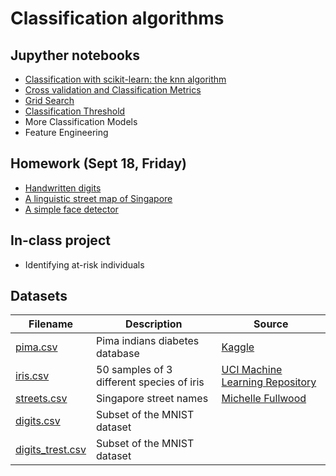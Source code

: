# Classification algorithms

## Jupyther notebooks

- [Classification with scikit-learn: the knn algorithm](https://nbviewer.jupyter.org/github/um-perez-alvaro/Data-Science-Practice/blob/master/Classification/Part%20I.ipynb)
- [Cross validation and Classification Metrics](https://nbviewer.jupyter.org/github/um-perez-alvaro/Data-Science-Practice/blob/master/Classification/Part%202%20-%20Classification%20Metrics%20and%20Cross%20Validation.ipynb)
- [Grid Search](https://nbviewer.jupyter.org/github/um-perez-alvaro/Data-Science-Practice/blob/master/Classification/Part%20III.%20Grid%20Search.ipynb)
- [Classification Threshold](https://nbviewer.jupyter.org/github/um-perez-alvaro/Data-Science-Practice/blob/master/Classification/Classification%20Algorithms.%20Part%20IV.ipynb)
- More Classification Models
- Feature Engineering 

## Homework (Sept 18, Friday)
- [Handwritten digits](https://nbviewer.jupyter.org/github/um-perez-alvaro/Data-Science-Practice/blob/master/Classification/Homework/Homework%201.ipynb)
- [A linguistic street map of Singapore](https://nbviewer.jupyter.org/github/um-perez-alvaro/Data-Science-Practice/blob/master/Classification/Homework/Homework%202.ipynb)
- [A simple face detector](https://nbviewer.jupyter.org/github/um-perez-alvaro/Data-Science-Practice/blob/master/Classification/Homework/Homework%203.ipynb)

## In-class project
- Identifying at-risk individuals

## Datasets

Filename | Description |  Source
--- | --- |  --- 
[pima.csv](https://raw.githubusercontent.com/um-perez-alvaro/Data-Science-Practice/master/Data/pima.csv) | Pima indians diabetes database | [Kaggle](https://www.kaggle.com/uciml/pima-indians-diabetes-database)
[iris.csv](https://raw.githubusercontent.com/um-perez-alvaro/Data-Science-Practice/master/Data/iris.csv) | 50 samples of 3 different species of iris | [UCI Machine Learning Repository](https://archive.ics.uci.edu/ml/datasets/iris)
[streets.csv](https://raw.githubusercontent.com/um-perez-alvaro/Data-Science-Practice/master/Data/streets.csv) | Singapore street names | [Michelle Fullwood](https://michelleful.github.io/code-blog/2015/04/24/sgmap/)
[digits.csv](https://raw.githubusercontent.com/um-perez-alvaro/Data-Science-Practice/master/Data/digits.csv) | Subset of the MNIST dataset 
[digits_trest.csv](https://raw.githubusercontent.com/um-perez-alvaro/Data-Science-Practice/master/Data/digits_test.csv) | Subset of the MNIST dataset

